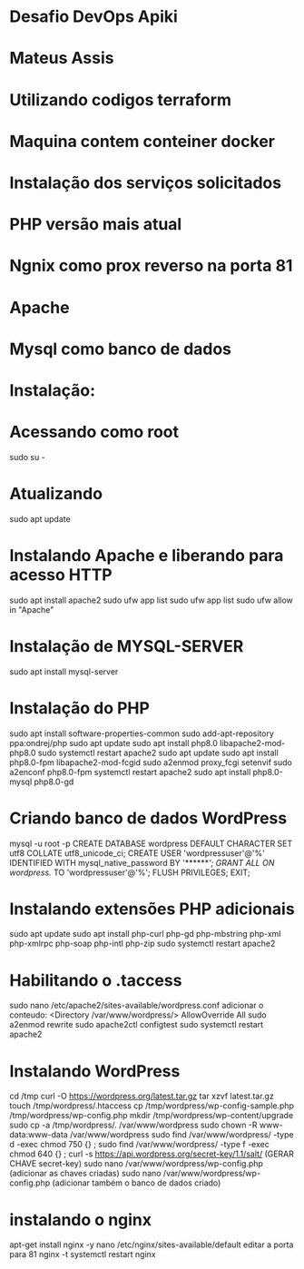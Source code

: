 # Desafio DevOps Apiki
# Mateus Assis
# Utilizando codigos terraform 
# Maquina contem conteiner docker 
# Instalação dos serviços solicitados 
# PHP versão mais atual 
# Ngnix como prox reverso na porta 81
# Apache
# Mysql como banco de dados


# Instalação: 

# Acessando como root
sudo su - 
# Atualizando 
sudo apt update
# Instalando Apache e liberando para acesso HTTP
sudo apt install apache2
sudo ufw app list
sudo ufw app list
sudo ufw allow in "Apache"
# Instalação de MYSQL-SERVER
sudo apt install mysql-server
# Instalação do PHP
sudo apt install software-properties-common
sudo add-apt-repository ppa:ondrej/php
sudo apt update
sudo apt install php8.0 libapache2-mod-php8.0
sudo systemctl restart apache2
sudo apt update
sudo apt install php8.0-fpm libapache2-mod-fcgid
sudo a2enmod proxy_fcgi setenvif
sudo a2enconf php8.0-fpm
systemctl restart apache2
sudo apt install php8.0-mysql php8.0-gd
# Criando banco de dados WordPress
mysql -u root -p
CREATE DATABASE wordpress DEFAULT CHARACTER SET utf8 COLLATE utf8_unicode_ci;
CREATE USER 'wordpressuser'@'%' IDENTIFIED WITH mysql_native_password BY '*******';
GRANT ALL ON wordpress.* TO 'wordpressuser'@'%';
FLUSH PRIVILEGES;
EXIT;
# Instalando extensões PHP adicionais 
sudo apt update
sudo apt install php-curl php-gd php-mbstring php-xml php-xmlrpc php-soap php-intl php-zip
sudo systemctl restart apache2
# Habilitando o .taccess
sudo nano /etc/apache2/sites-available/wordpress.conf
adicionar o conteudo: 
<Directory /var/www/wordpress/>
	AllowOverride All
</Directory>
sudo a2enmod rewrite
sudo apache2ctl configtest
sudo systemctl restart apache2

# Instalando WordPress
cd /tmp
curl -O https://wordpress.org/latest.tar.gz
tar xzvf latest.tar.gz
touch /tmp/wordpress/.htaccess
cp /tmp/wordpress/wp-config-sample.php /tmp/wordpress/wp-config.php
mkdir /tmp/wordpress/wp-content/upgrade
sudo cp -a /tmp/wordpress/. /var/www/wordpress
sudo chown -R www-data:www-data /var/www/wordpress
sudo find /var/www/wordpress/ -type d -exec chmod 750 {} \;
sudo find /var/www/wordpress/ -type f -exec chmod 640 {} \;
curl -s https://api.wordpress.org/secret-key/1.1/salt/ (GERAR CHAVE secret-key)
sudo nano /var/www/wordpress/wp-config.php (adicionar as chaves criadas)
sudo nano /var/www/wordpress/wp-config.php (adicionar também o banco de dados criado)
# instalando o nginx 
apt-get install nginx -y
nano /etc/nginx/sites-available/default
editar a porta para 81
nginx -t
systemctl restart nginx
